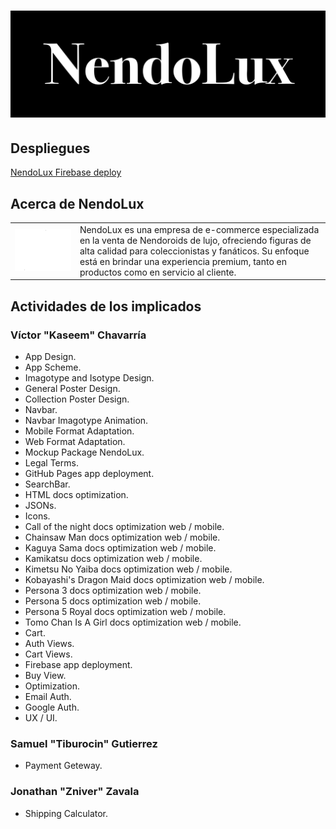 # ![NendoLux](./Design/Renders/Logos/NendoLuxIsoBlack.png)
## Despliegues
[NendoLux Firebase deploy](https://nendolux.web.app/)
## Acerca de NendoLux
<table>
  <tr>
    <td><img src="./Design/Renders/Logos/NendoLuxLogoWhite.png" alt="NendoLux Monogram" width="500"></td>
    <td style="vertical-align: top;">NendoLux es una empresa de e-commerce especializada en la venta de Nendoroids de lujo, ofreciendo figuras de alta calidad para coleccionistas y fanáticos. Su enfoque está en brindar una experiencia premium, tanto en productos como en servicio al cliente.</td>
  </tr>
</table>

## Actividades de los implicados
### Víctor "Kaseem" Chavarría
- App Design.
- App Scheme.
- Imagotype and Isotype Design.
- General Poster Design.
- Collection Poster Design.
- Navbar.
- Navbar Imagotype Animation.
- Mobile Format Adaptation.
- Web Format Adaptation.
- Mockup Package NendoLux.
- Legal Terms.
- GitHub Pages app deployment.
- SearchBar.
- HTML docs optimization.
- JSONs.
- Icons.
- Call of the night docs optimization web / mobile.
- Chainsaw Man docs optimization web / mobile.
- Kaguya Sama docs optimization web / mobile.
- Kamikatsu docs optimization web / mobile.
- Kimetsu No Yaiba docs optimization web / mobile.
- Kobayashi's Dragon Maid docs optimization web / mobile.
- Persona 3 docs optimization web / mobile.
- Persona 5 docs optimization web / mobile.
- Persona 5 Royal docs optimization web / mobile.
- Tomo Chan Is A Girl docs optimization web / mobile.
- Cart.
- Auth Views.
- Cart Views.
- Firebase app deployment.
- Buy View.
- Optimization.
- Email Auth.
- Google Auth.
- UX / UI.

### Samuel "Tiburocin" Gutierrez
- Payment Geteway.

### Jonathan "Zniver" Zavala
-  Shipping Calculator.